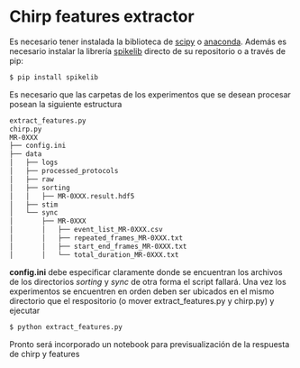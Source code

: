 # Chirp features extractor

Es necesario tener instalada la biblioteca de [scipy] o [anaconda]. Además es necesario instalar la librería [spikelib] directo de su repositorio o a través de pip:
```sh
$ pip install spikelib
```
Es necesario que las carpetas de los experimentos que se desean procesar posean la siguiente estructura
```sh
extract_features.py
chirp.py
MR-0XXX
├── config.ini
├── data
│   ├── logs
│   ├── processed_protocols
│   ├── raw
│   ├── sorting
│   │   ├── MR-0XXX.result.hdf5
│   ├── stim
│   └── sync
│       ├── MR-0XXX
│       │   ├── event_list_MR-0XXX.csv
│       │   ├── repeated_frames_MR-0XXX.txt
│       │   ├── start_end_frames_MR-0XXX.txt
│       │   └── total_duration_MR-0XXX.txt
```
**config.ini** debe especificar claramente donde se encuentran los archivos de los directorios *sorting* y *sync* de otra forma el script fallará.
Una vez los experimentos se encuentren en orden deben ser ubicados en el mismo directorio que el respositorio (o mover extract_features.py y chirp.py) y ejecutar
```sh
$ python extract_features.py
```
Pronto será incorporado un notebook para previsualización de la respuesta de chirp y features

   [scipy]: <https://www.scipy.org/>
   [anaconda]: <https://www.anaconda.com/>
   [spikelib]: <https://github.com/creyesp/spikelib/>